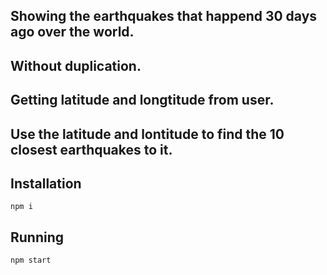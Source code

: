 ## Showing the earthquakes that happend 30 days ago over the world.
## Without duplication.
## Getting latitude and longtitude from user.
## Use the latitude and lontitude to find the 10 closest earthquakes to it.

## Installation
```
npm i
```

## Running 
```
npm start
```
